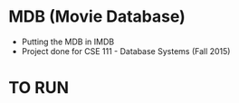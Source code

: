 # MDB (Movie Database)
- Putting the MDB in IMDB
- Project done for CSE 111 - Database Systems (Fall 2015)

# TO RUN
